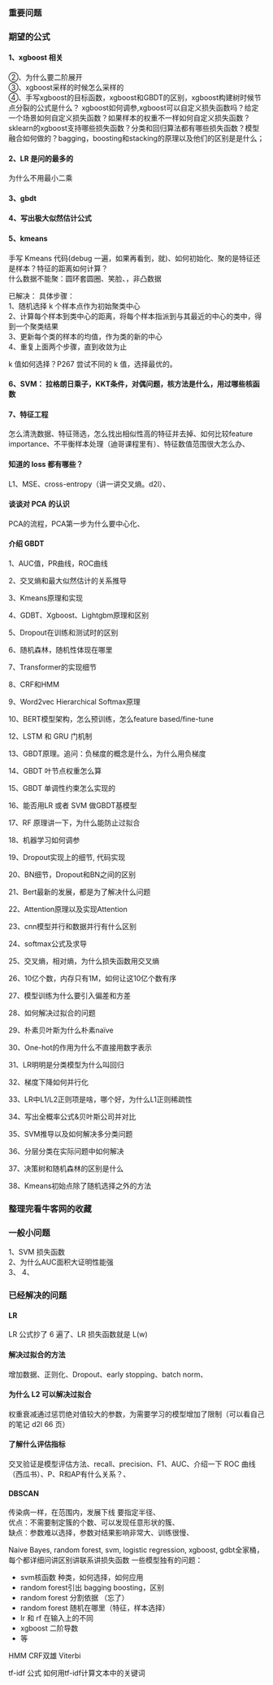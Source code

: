 
### 重要问题

### 期望的公式

#### 1、xgboost 相关
②、为什么要二阶展开  
③、xgboost采样的时候怎么采样的  
④、手写xgboost的目标函数，xgboost和GBDT的区别，xgboost构建树时候节点分裂的公式是什么？ xgboost如何调参,xgboost可以自定义损失函数吗？给定一个场景如何自定义损失函数？如果样本的权重不一样如何自定义损失函数？sklearn的xgboost支持哪些损失函数？分类和回归算法都有哪些损失函数？模型融合如何做的？bagging，boosting和stacking的原理以及他们的区别是是什么；

#### 2、LR 是问的最多的

为什么不用最小二乘  


#### 3、gbdt


#### 4、写出极大似然估计公式


#### 5、kmeans
手写 Kmeans 代码(debug 一遍，如果再看到，就)、如何初始化、聚的是特征还是样本？特征的距离如何计算？  
什么数据不能聚：圆环套圆圈、笑脸、，非凸数据  

已解决：
具体步骤：  
1、随机选择 k 个样本点作为初始聚类中心  
2、计算每个样本到类中心的距离，将每个样本指派到与其最近的中心的类中，得到一个聚类结果  
3、更新每个类的样本的均值，作为类的新的中心  
4、重复上面两个步骤，直到收敛为止  

k 值如何选择？P267 尝试不同的 k 值，选择最优的。  


#### 6、SVM： 拉格朗日乘子，KKT条件，对偶问题，核方法是什么，用过哪些核函数


#### 7、特征工程
怎么清洗数据、特征筛选，怎么找出相似性高的特征并去掉、如何比较feature importance、不平衡样本处理（迪哥课程里有）、特征数值范围很大怎么办、  


#### 知道的 loss 都有哪些？
L1、MSE、cross-entropy（讲一讲交叉熵。d2l）、

#### 谈谈对 PCA 的认识  
PCA的流程，PCA第一步为什么要中心化、

#### 介绍 GBDT  








1、AUC值，PR曲线，ROC曲线

2、交叉熵和最大似然估计的关系推导

3、Kmeans原理和实现

4、GDBT、Xgboost、Lightgbm原理和区别

5、Dropout在训练和测试时的区别

6、随机森林，随机性体现在哪里

7、Transformer的实现细节

8、CRF和HMM

9、Word2vec Hierarchical Softmax原理

10、BERT模型架构，怎么预训练，怎么feature based/fine-tune

12、LSTM 和 GRU 门机制

13、GBDT原理。追问：负梯度的概念是什么，为什么用负梯度

14、GBDT 叶节点权重怎么算

15、GBDT 单调性约束怎么实现的

16、能否用LR 或者 SVM 做GBDT基模型

17、RF 原理讲一下，为什么能防止过拟合

18、机器学习如何调参

19、Dropout实现上的细节, 代码实现

20、BN细节，Dropout和BN之间的区别

21、Bert最新的发展，都是为了解决什么问题

22、Attention原理以及实现Attention

23、cnn模型并行和数据并行有什么区别

24、softmax公式及求导

25、交叉熵，相对熵，为什么损失函数用交叉熵

26、10亿个数，内存只有1M，如何让这10亿个数有序

27、模型训练为什么要引入偏差和方差

28、如何解决过拟合的问题

29、朴素贝叶斯为什么朴素naïve

30、One-hot的作用为什么不直接用数字表示

31、LR明明是分类模型为什么叫回归

32、梯度下降如何并行化

33、LR中L1/L2正则项是啥，哪个好，为什么L1正则稀疏性

34、写出全概率公式&贝叶斯公司并对比

35、SVM推导以及如何解决多分类问题

36、分层分类在实际问题中如何解决

37、决策树和随机森林的区别是什么

38、Kmeans初始点除了随机选择之外的方法


### 整理完看牛客网的收藏  

### 一般小问题  

1、SVM 损失函数  
2、为什么AUC面积大证明性能强  
3、
4、



### 已经解决的问题

#### LR 
LR 公式抄了 6 遍了、LR 损失函数就是 L(w)  

#### 解决过拟合的方法
增加数据、正则化、Dropout、early stopping、batch norm、  

#### 为什么 L2 可以解决过拟合
权重衰减通过惩罚绝对值较大的参数，为需要学习的模型增加了限制（可以看自己的笔记 d2l 66 页）  

#### 了解什么评估指标
交叉验证是模型评估方法、recall、precision、F1、AUC、介绍一下 ROC 曲线（西瓜书）、P、R和AP有什么关系？、  

#### DBSCAN
传染病一样，在范围内，发展下线 要指定半径、  
优点：不需要制定簇的个数、可以发现任意形状的簇、  
缺点：参数难以选择，参数对结果影响非常大、训练很慢、


Naive Bayes, random forest, svm, logistic regression, xgboost, gdbt全家桶，每个都详细问讲区别讲联系讲损失函数
一些模型独有的问题：
- svm核函数 种类，如何选择，如何应用
- random forest引出 bagging boosting，区别
- random forest 分割依据 （忘了）
- random forest 随机在哪里（特征，样本选择）
- lr 和 rf 在输入上的不同
- xgboost 二阶导数
- 等

HMM CRF双雄 Viterbi

tf-idf 公式 如何用tf-idf计算文本中的关键词




